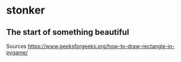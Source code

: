 # stonker

## The start of something beautiful

Sources
https://www.geeksforgeeks.org/how-to-draw-rectangle-in-pygame/
